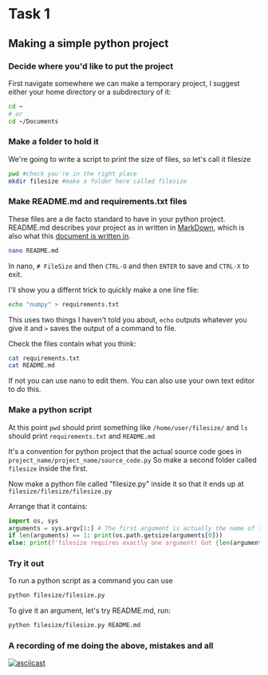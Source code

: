 # Task 1
## Making a simple python project

### Decide where you'd like to put the project
First navigate somewhere we can make a temporary project, I suggest either your home directory or a subdirectory of it:
```bash
cd ~
# or
cd ~/Documents
```

### Make a folder to hold it
We're going to write a script to print the size of files, so let's call it filesize
```bash
pwd #check you're in the right place
mkdir filesize #make a folder here called filesize
```

### Make README.md and requirements.txt files
These files are a de facto standard to have in your python project. README.md describes your project as in written in [MarkDown][MD], which is also what this [document is written in](task1.md).

```bash
nano README.md
```
In nano, `# FileSize` and then `CTRL-O` and then `ENTER` to save and `CTRL-X` to exit.

I'll show you a differnt trick to quickly make a one line file:
```bash
echo "numpy" > requirements.txt
```
This uses two things I haven't told you about, `echo` outputs whatever you give it and `>` saves the output of a command to file.

Check the files contain what you think:
```bash
cat requirements.txt
cat README.md
```
If not you can use nano to edit them. You can also use your own text editor to do this.

### Make a python script 
At this point `pwd` should print something like `/home/user/filesize/` and `ls` should print `requirements.txt` and `README.md`

It's a convention for python project that the actual source code goes in `project_name/project_name/source_code.py`
So make a second folder called `filesize` inside the first.

Now make a python file called "filesize.py" inside it so that it ends up at `filesize/filesize/filesize.py`

Arrange that it contains:
```python
import os, sys
arguments = sys.argv[1:] # The first argument is actually the name of the script
if len(arguments) == 1: print(os.path.getsize(arguments[0]))
else: print(f'filesize requires exactly one argument! Got {len(arguments)}')
```

### Try it out
To run a python script as a command you can use
```bash
python filesize/filesize.py
```
To give it an argument, let's try README.md, run:
```bash
python filesize/filesize.py README.md
```

### A recording of me doing the above, mistakes and all
[![asciicast](https://asciinema.org/a/466633.svg)](https://asciinema.org/a/466633)


[MD]: https://docs.github.com/en/get-started/writing-on-github/getting-started-with-writing-and-formatting-on-github/basic-writing-and-formatting-syntax

